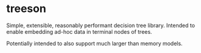 # treeson

Simple, extensible, reasonably performant decision tree library. Intended to enable embedding ad-hoc data in terminal nodes of trees. 

Potentially intended to also support much larger than memory models. 

